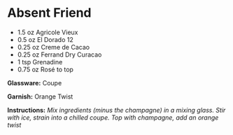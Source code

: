 # Absent Friend

* 1.5 oz Agricole Vieux
* 0.5 oz El Dorado 12
* 0.25 oz Creme de Cacao
* 0.25 oz Ferrand Dry Curacao
* 1 tsp Grenadine
* 0.75 oz Rosé to top

__Glassware:__ Coupe

__Garnish:__ Orange Twist

__Instructions:__ _Mix ingredients (minus the champagne) in a mixing glass. Stir with ice, strain into a chilled coupe. Top with champagne, add an orange twist_
